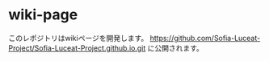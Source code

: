 # wiki-page

このレポジトリはwikiページを開発します。
https://github.com/Sofia-Luceat-Project/Sofia-Luceat-Project.github.io.git
に公開されます。